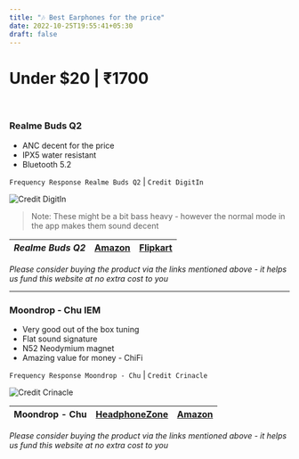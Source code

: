 ```yaml
---
title: "🎶 Best Earphones for the price"
date: 2022-10-25T19:55:41+05:30
draft: false
---
```


# Under $20 | ₹1700
&nbsp;
### Realme Buds Q2
- ANC decent for the price
- IPX5 water resistant
- Bluetooth 5.2

`Frequency Response Realme Buds Q2` | `Credit DigitIn`

![Credit DigitIn](https://static.digit.in/default/5bb838b95631d6719457ee8308604f73ef9710d5.jpeg)


> Note: These might be a bit bass heavy - however the normal mode in the app makes them sound decent

| _Realme Buds Q2_ | [Amazon](https://www.amazon.in/realme-Active-Noise-Cancellation-Earphones/dp/B091G8TJ33) | [Flipkart](https://www.flipkart.com/realme-buds-q2-active-noise-cancellation-bluetooth-headset/p/itmc147963831a86)|
|----|---|---|

_Please consider buying the product via the links mentioned above - it helps us fund this website at no extra cost to you_

___


### Moondrop - Chu IEM
- Very good out of the box tuning
- Flat sound signature
- N52 Neodymium magnet
- Amazing value for money - ChiFi

`Frequency Response Moondrop - Chu` | `Credit Crinacle`

![Credit Crinacle](https://cdn.shopify.com/s/files/1/0153/8863/files/Headphone-Zone-Moondrop-Chu-Banner.jpg?v=1657354246)

| Moondrop - Chu | [HeadphoneZone](https://www.headphonezone.in/products/moondrop-chu) | [Amazon](https://www.amazon.in/Moondrop-CHU-Performance-Dynamic-Earphone/dp/B09XHTHG61) | 
|--|--|--|

_Please consider buying the product via the links mentioned above - it helps us fund this website at no extra cost to you_
